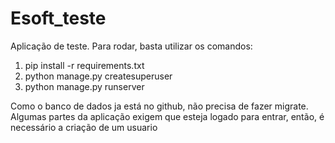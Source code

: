 # Esoft_teste

Aplicação de teste. Para rodar, basta utilizar os comandos:  
1. pip install -r requirements.txt  
2. python manage.py createsuperuser  
3. python manage.py runserver  

Como o banco de dados ja está no github, não precisa de fazer migrate.  
Algumas partes da aplicação exigem que esteja logado para entrar, então, é necessário a criação de um usuario
